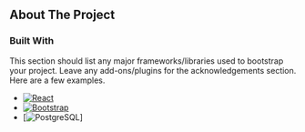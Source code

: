 <!-- ABOUT THE PROJECT -->
## About The Project


### Built With

This section should list any major frameworks/libraries used to bootstrap your project. Leave any add-ons/plugins for the acknowledgements section. Here are a few examples.

* [![React][React.js]][React-url]
* [![Bootstrap][Bootstrap.com]][Bootstrap-url]
* [![PostgreSQL]]


<!-- MARKDOWN LINKS & IMAGES -->
<!-- https://www.markdownguide.org/basic-syntax/#reference-style-links -->
[React.js]: https://img.shields.io/badge/React-20232A?style=for-the-badge&logo=react&logoColor=61DAFB
[React-url]: https://reactjs.org/
[Bootstrap.com]: https://img.shields.io/badge/Bootstrap-563D7C?style=for-the-badge&logo=bootstrap&logoColor=white
[Bootstrap-url]: https://getbootstrap.com
[PostgreSQL]: https://img.shields.io/badge/PostgreSQL-316192?style=for-the-badge&logo=postgresql&logoColor=white
[Python]: https://img.shields.io/badge/Python-14354C?style=for-the-badge&logo=python&logoColor=white
[Flask]: https://img.shields.io/badge/Flask-000000?style=for-the-badge&logo=flask&logoColor=white
[Spotify]: https://img.shields.io/badge/Python-14354C?style=for-the-badge&logo=python&logoColor=white
